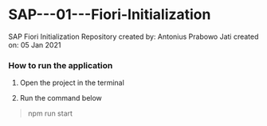 # SAP---01---Fiori-Initialization
SAP Fiori Initialization Repository
created by: Antonius Prabowo Jati
created on: 05 Jan 2021

### How to run the application

1. Open the project in the terminal

2. Run the command below
> npm run start
